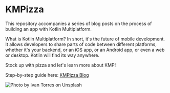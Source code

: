 # KMPizza

This repository accompanies a series of blog posts on the process of building an app with Kotlin Multiplatform.

What is Kotlin Multiplatform? In short, it's the future of mobile development. It allows developers to share parts of code between different platforms, whether it's your backend, or an iOS app, or an Android app, or even a web or desktop. Kotlin will find its way anywhere. 

Stock up with pizza and let's learn more about KMP!

Step-by-step guide here: [KMPizza Blog](https://hlnstepanova.github.io/kmpizza)

![Photo by Ivan Torres on Unsplash](https://images.unsplash.com/photo-1513104890138-7c749659a591?ixlib=rb-1.2.1&ixid=MnwxMjA3fDB8MHxwaG90by1wYWdlfHx8fGVufDB8fHx8&auto=format&fit=crop&w=2670&q=80)
